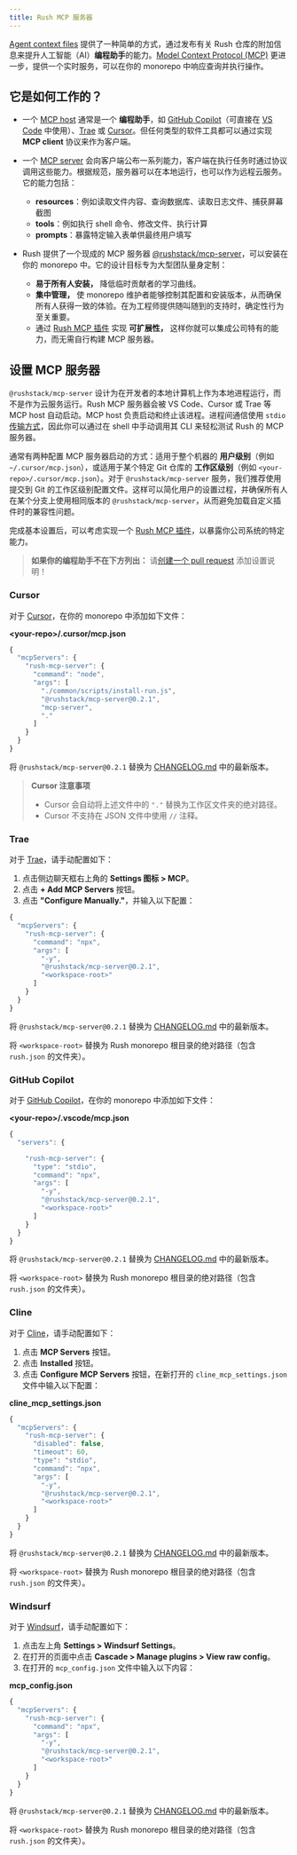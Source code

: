 ```yaml
---
title: Rush MCP 服务器
---
```


[Agent context files](./context_files.md) 提供了一种简单的方式，通过发布有关 Rush 仓库的附加信息来提升人工智能（AI）**编程助手**的能力。[Model Context Protocol (MCP)](https://modelcontextprotocol.io/) 更进一步，提供一个实时服务，可以在你的 monorepo 中响应查询并执行操作。

## 它是如何工作的？

- 一个 [MCP host](https://modelcontextprotocol.io/clients) 通常是一个 **编程助手**，如 [GitHub Copilot](https://docs.github.com/en/copilot/customizing-copilot/extending-copilot-chat-with-mcp)（可直接在 [VS Code](https://code.visualstudio.com/docs/copilot/chat/mcp-servers) 中使用）、[Trae](https://docs.trae.ai/ide/model-context-protocol) 或 [Cursor](https://docs.cursor.com/context/model-context-protocol)。但任何类型的软件工具都可以通过实现 **MCP client** 协议来作为客户端。

- 一个 [MCP server](https://modelcontextprotocol.io/docs/concepts/architecture) 会向客户端公布一系列能力，客户端在执行任务时通过协议调用这些能力。根据规范，服务器可以在本地运行，也可以作为远程云服务。它的能力包括：

  - **resources**：例如读取文件内容、查询数据库、读取日志文件、捕获屏幕截图
  - **tools**：例如执行 shell 命令、修改文件、执行计算
  - **prompts**：暴露特定输入表单供最终用户填写

- Rush 提供了一个现成的 MCP 服务器 [@rushstack/mcp-server](https://www.npmjs.com/package/@rushstack/mcp-server)，可以安装在你的 monorepo 中。它的设计目标专为大型团队量身定制：
  - **易于所有人安装，** 降低临时贡献者的学习曲线。
  - **集中管理，** 使 monorepo 维护者能够控制其配置和安装版本，从而确保所有人获得一致的体验。在为工程师提供随叫随到的支持时，确定性行为至关重要。
  - 通过 [Rush MCP 插件](./rush_mcp_plugins.md) 实现 **可扩展性，** 这样你就可以集成公司特有的能力，而无需自行构建 MCP 服务器。

## 设置 MCP 服务器

`@rushstack/mcp-server` 设计为在开发者的本地计算机上作为本地进程运行，而不是作为云服务运行。Rush MCP 服务器会被 VS Code、Cursor 或 Trae 等 MCP host 自动启动。MCP host 负责启动和终止该进程。进程间通信使用 `stdio` [传输方式](https://modelcontextprotocol.io/docs/concepts/transports)，因此你可以通过在 shell 中手动调用其 CLI 来轻松测试 Rush 的 MCP 服务器。

通常有两种配置 MCP 服务器启动的方式：适用于整个机器的 **用户级别**（例如 `~/.cursor/mcp.json`），或适用于某个特定 Git 仓库的 **工作区级别**（例如 `<your-repo>/.cursor/mcp.json`）。对于 `@rushstack/mcp-server` 服务，我们推荐使用提交到 Git 的工作区级别配置文件。这样可以简化用户的设置过程，并确保所有人在某个分支上使用相同版本的 `@rushstack/mcp-server`，从而避免加载自定义插件时的兼容性问题。

完成基本设置后，可以考虑实现一个 [Rush MCP 插件](./rush_mcp_plugins.md)，以暴露你公司系统的特定能力。

> **如果你的编程助手不在下方列出：** 请[创建一个 pull request](https://github.com/microsoft/rushstack-websites/tree/main/websites/rushjs.io/docs/pages/ai/rush_mcp.md) 添加设置说明！

### Cursor

对于 [Cursor](https://docs.cursor.com/context/model-context-protocol)，在你的 monorepo 中添加如下文件：

**&lt;your-repo&gt;/.cursor/mcp.json**

```js
{
  "mcpServers": {
    "rush-mcp-server": {
      "command": "node",
      "args": [
        "./common/scripts/install-run.js",
        "@rushstack/mcp-server@0.2.1",
        "mcp-server",
        "."
      ]
    }
  }
}
```

将 `@rushstack/mcp-server@0.2.1` 替换为 [CHANGELOG.md](https://github.com/microsoft/rushstack/blob/main/apps/rush-mcp-server/CHANGELOG.md) 中的最新版本。

> **Cursor 注意事项**
>
> - Cursor 会自动将上述文件中的 `"."` 替换为工作区文件夹的绝对路径。
> - Cursor 不支持在 JSON 文件中使用 `//` 注释。

### Trae

对于 [Trae](https://docs.trae.ai/ide/model-context-protocol?_lang=en#c5b33bab)，请手动配置如下：

1. 点击侧边聊天框右上角的 **Settings 图标 &gt; MCP**。
2. 点击 **+ Add MCP Servers** 按钮。
3. 点击 **"Configure Manually."**，并输入以下配置：

```js
{
  "mcpServers": {
    "rush-mcp-server": {
      "command": "npx",
      "args": [
        "-y",
        "@rushstack/mcp-server@0.2.1",
        "<workspace-root>"
      ]
    }
  }
}
```

将 `@rushstack/mcp-server@0.2.1` 替换为 [CHANGELOG.md](https://github.com/microsoft/rushstack/blob/main/apps/rush-mcp-server/CHANGELOG.md) 中的最新版本。

将 `<workspace-root>` 替换为 Rush monorepo 根目录的绝对路径（包含 `rush.json` 的文件夹）。

### GitHub Copilot

对于 [GitHub Copilot](https://code.visualstudio.com/docs/copilot/chat/mcp-servers)，在你的 monorepo 中添加如下文件：

**&lt;your-repo&gt;/.vscode/mcp.json**

```js
{
  "servers": {

    "rush-mcp-server": {
      "type": "stdio",
      "command": "npx",
      "args": [
        "-y",
        "@rushstack/mcp-server@0.2.1",
        "<workspace-root>"
      ]
    }
  }
}
```

将 `@rushstack/mcp-server@0.2.1` 替换为 [CHANGELOG.md](https://github.com/microsoft/rushstack/blob/main/apps/rush-mcp-server/CHANGELOG.md) 中的最新版本。

将 `<workspace-root>` 替换为 Rush monorepo 根目录的绝对路径（包含 `rush.json` 的文件夹）。

### Cline

对于 [Cline](https://docs.cline.bot/mcp/mcp-overview#getting-started)，请手动配置如下：

1. 点击 **MCP Servers** 按钮。
2. 点击 **Installed** 按钮。
3. 点击 **Configure MCP Servers** 按钮，在新打开的 `cline_mcp_settings.json` 文件中输入以下配置：

**cline_mcp_settings.json**

```js
{
  "mcpServers": {
    "rush-mcp-server": {
      "disabled": false,
      "timeout": 60,
      "type": "stdio",
      "command": "npx",
      "args": [
        "-y",
        "@rushstack/mcp-server@0.2.1",
        "<workspace-root>"
      ]
    }
  }
}
```

将 `@rushstack/mcp-server@0.2.1` 替换为 [CHANGELOG.md](https://github.com/microsoft/rushstack/blob/main/apps/rush-mcp-server/CHANGELOG.md) 中的最新版本。

将 `<workspace-root>` 替换为 Rush monorepo 根目录的绝对路径（包含 `rush.json` 的文件夹）。

### Windsurf

对于 [Windsurf](https://docs.windsurf.com/windsurf/cascade/mcp)，请手动配置如下：

1. 点击左上角 **Settings &gt; Windsurf Settings**。
2. 在打开的页面中点击 **Cascade &gt; Manage plugins &gt; View raw config**。
3. 在打开的 `mcp_config.json` 文件中输入以下内容：

**mcp_config.json**

```js
{
  "mcpServers": {
    "rush-mcp-server": {
      "command": "npx",
      "args": [
        "-y",
        "@rushstack/mcp-server@0.2.1",
        "<workspace-root>"
      ]
    }
  }
}
```

将 `@rushstack/mcp-server@0.2.1` 替换为 [CHANGELOG.md](https://github.com/microsoft/rushstack/blob/main/apps/rush-mcp-server/CHANGELOG.md) 中的最新版本。

将 `<workspace-root>` 替换为 Rush monorepo 根目录的绝对路径（包含 `rush.json` 的文件夹）。
